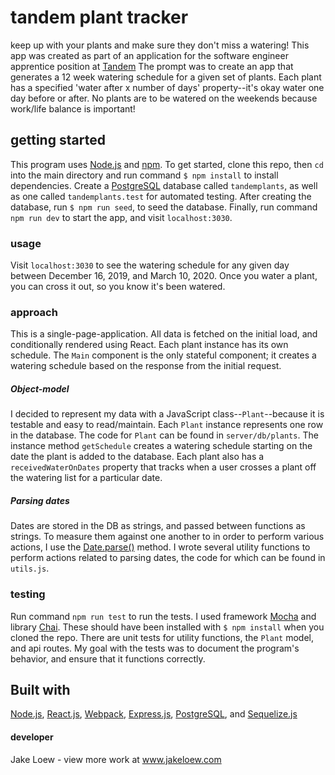 # tandem plant tracker
keep up with your plants and make sure they don't miss a watering!
This app was created as part of an application for the software engineer apprentice position at [Tandem](https://madeintandem.com)
The prompt was to create an app that generates a 12 week watering schedule for a given set of plants. Each plant has a specified 'water after x number of days' property--it's okay water one day before or after. No plants are to be watered on the weekends because work/life balance is important!

## getting started
This program uses [Node.js](https://nodejs.org/en/) and [npm](https://www.npmjs.com/). 
To get started, clone this repo, then `cd` into the main directory and run command `$ npm install` to install dependencies. Create a [PostgreSQL](https://postgresapp.com/) database called `tandemplants`, as well as one called `tandemplants.test` for automated testing. After creating the database, run `$ npm run seed`, to seed the database. Finally, run command `npm run dev` to start the app, and visit `localhost:3030`.

### usage
Visit `localhost:3030` to see the watering schedule for any given day between December 16, 2019, and March 10, 2020. Once you water a plant, you can cross it out, so you know it's been watered.

### approach
This is a single-page-application. All data is fetched on the initial load, and conditionally rendered using React. Each plant instance has its own schedule. The `Main` component is the only stateful component; it creates a watering schedule based on the response from the initial request.

##### Object-model
I decided to represent my data with a JavaScript class--`Plant`--because it is testable and easy to read/maintain. Each `Plant` instance represents one row in the database. The code for `Plant` can be found in `server/db/plants`. The instance method `getSchedule` creates a watering schedule starting on the date the plant is added to the database. 
Each plant also has a `receivedWaterOnDates` property that tracks when a user crosses a plant off the watering list for a particular date.

##### Parsing dates
 Dates are stored in the DB as strings, and passed between functions as strings. To measure them against one another to in order to perform various actions, I use the [Date.parse()](https://developer.mozilla.org/en-US/docs/Web/JavaScript/Reference/Global_Objects/Date/parse) method. I wrote several utility functions to perform actions related to parsing dates, the code for which can be found in `utils.js`.

### testing
Run command `npm run test` to run the tests. 
I used framework [Mocha](https://mochajs.org/) and library [Chai](https://www.chaijs.com/). These should have been installed with `$ npm install` when you cloned the repo. There are unit tests for utility functions, the `Plant` model, and api routes. My goal with the tests was to document the program's behavior, and ensure that it functions correctly.

## Built with
[Node.js](https://nodejs.org), 
[React.js](https://reactjs.org/), 
[Webpack](https://webpack.js.org/), 
[Express.js](https://expressjs.com), 
[PostgreSQL](https://postgresapp.com/), and 
[Sequelize.js](https://sequelize.org/)

#### developer
Jake Loew - view more work at www.jakeloew.com